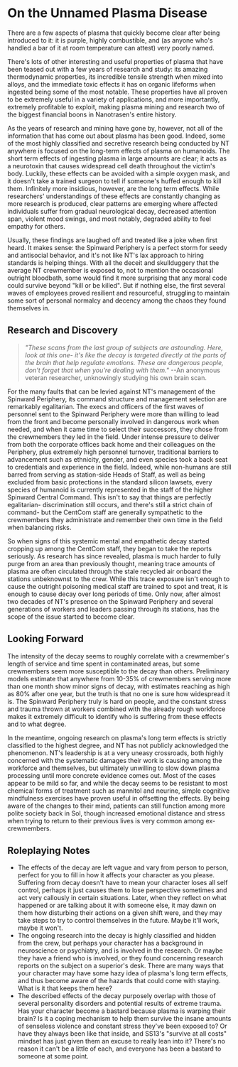 
# On the Unnamed Plasma Disease

There are a few aspects of plasma that quickly become clear after being introduced to it: it is purple, highly combustible, and (as anyone who's handled a bar of it at room temperature can attest) very poorly named. 

There's lots of other interesting and useful properties of plasma that have been teased out with a few years of research and study: its amazing thermodynamic properties, its incredible tensile strength when mixed into alloys, and the immediate toxic effects it has on organic lifeforms when ingested being some of the most notable. These properties have all proven to be extremely useful in a variety of applications, and more importantly, extremely profitable to exploit, making plasma mining and research two of the biggest financial boons in Nanotrasen's entire history.

As the years of research and mining have gone by, however, not all of the information that has come out about plasma has been good. Indeed, some of the most highly classified and secretive research being conducted by NT anywhere is focused on the long-term effects of plasma on humanoids. The short term effects of ingesting plasma in large amounts are clear; it acts as a neurotoxin that causes widespread cell death throughout the victim's body. Luckily, these effects can be avoided with a simple oxygen mask, and it doesn't take a trained surgeon to tell if someone's huffed enough to kill them. Infinitely more insidious, however, are the long term effects. While researchers' understandings of these effects are constantly changing as more research is produced, clear patterns are emerging where affected individuals suffer from gradual neurological decay, decreased attention span, violent mood swings, and most notably, degraded ability to feel empathy for others.

Usually, these findings are laughed off and treated like a joke when first heard. It makes sense: the Spinward Periphery is a perfect storm for seedy and antisocial behavior, and it's not like NT's lax approach to hiring standards is helping things. With all the deceit and skullduggery that the average NT crewmember is exposed to, not to mention the occasional outright bloodbath, some would find it more surprising that any moral code could survive beyond "kill or be killed". But if nothing else, the first several waves of employees proved resilient and resourceful, struggling to maintain some sort of personal normalcy and decency among the chaos they found themselves in.

## Research and Discovery

> *"These scans from the last group of subjects are astounding. Here, look at this one- it's like the decay is targeted directly at the parts of the brain that help regulate emotions. These are dangerous people, don't forget that when you're dealing with them."* 
--An anonymous veteran researcher, unknowingly studying his own brain scan.

For the many faults that can be levied against NT's management of the Spinward Periphery, its command structure and management selection are remarkably egalitarian. The execs and officers of the first waves of personnel sent to the Spinward Periphery were more than willing to lead from the front and become personally involved in dangerous work when needed, and when it came time to select their successors, they chose from the crewmembers they led in the field. Under intense pressure to deliver from both the corporate offices back home and their colleagues on the Periphery, plus extremely high personnel turnover, traditional barriers to advancement such as ethnicity, gender, and even species took a back seat to credentials and experience in the field. Indeed, while non-humans are still barred from serving as station-side Heads of Staff, as well as being excluded from basic protections in the standard silicon lawsets, every species of humanoid is currently represented in the staff of the higher Spinward Central Command. This isn't to say that things are perfectly egalitarian- discrimination still occurs, and there's still a strict chain of command- but the CentCom staff are generally sympathetic to the crewmembers they administrate and remember their own time in the field when balancing risks.

So when signs of this systemic mental and empathetic decay started cropping up among the CentCom staff, they began to take the reports seriously. As research has since revealed, plasma is much harder to fully purge from an area than previously thought, meaning trace amounts of plasma are often circulated through the stale recycled air onboard the stations unbeknownst to the crew. While this trace exposure isn't enough to cause the outright poisoning medical staff are trained to spot and treat, it is enough to cause decay over long periods of time. Only now, after almost two decades of NT's presence on the Spinward Periphery and several generations of workers and leaders passing through its stations, has the scope of the issue started to become clear.

## Looking Forward

The intensity of the decay seems to roughly correlate with a crewmember's length of service and time spent in contaminated areas, but some crewmembers seem more susceptible to the decay than others. Preliminary models estimate that anywhere from 10-35% of crewmembers serving more than one month show minor signs of decay, with estimates reaching as high as 80% after one year, but the truth is that no one is sure how widespread it is. The Spinward Periphery truly is hard on people, and the constant stress and trauma thrown at workers combined with the already rough workforce makes it extremely difficult to identify who is suffering from these effects and to what degree.

In the meantime, ongoing research on plasma's long term effects is strictly classified to the highest degree, and NT has not publicly acknowledged the phenomenon. NT's leadership is at a very uneasy crossroads, both highly concerned with the systematic damages their work is causing among the workforce and themselves, but ultimately unwilling to slow down plasma processing until more concrete evidence comes out. Most of the cases appear to be mild so far, and while the decay seems to be resistant to most chemical forms of treatment such as mannitol and neurine, simple cognitive mindfulness exercises have proven useful in offsetting the effects. By being aware of the changes to their mind, patients can still function among more polite society back in Sol, though increased emotional distance and stress when trying to return to their previous lives is very common among ex-crewmembers.


## Roleplaying Notes

- The effects of the decay are left vague and vary from person to person, perfect for you to fill in how it affects your character as you please. Suffering from decay doesn't have to mean your character loses all self control, perhaps it just causes them to lose perspective sometimes and act very callously in certain situations. Later, when they reflect on what happened or are talking about it with someone else, it may dawn on them how disturbing their actions on a given shift were, and they may take steps to try to control themselves in the future. Maybe it'll work, maybe it won't.
- The ongoing research into the decay is highly classified and hidden from the crew, but perhaps your character has a background in neuroscience or psychiatry, and is involved in the research. Or maybe they have a friend who is involved, or they found concerning research reports on the subject on a superior's desk. There are many ways that your character may have some hazy idea of plasma's long term effects, and thus become aware of the hazards that could come with staying. What is it that keeps them here?
- The described effects of the decay purposely overlap with those of several personality disorders and potential results of extreme trauma. Has your character become a bastard because plasma is warping their brain? Is it a coping mechanism to help them survive the insane amounts of senseless violence and constant stress they've been exposed to? Or have they always been like that inside, and SS13's "survive at all costs" mindset has just given them an excuse to really lean into it? There's no reason it can't be a little of each, and everyone has been a bastard to someone at some point.
